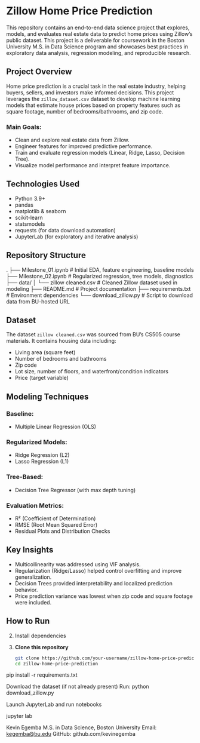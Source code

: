 # Zillow Home Price Prediction

This repository contains an end-to-end data science project that explores, models, and evaluates real estate data to predict home prices using Zillow’s public dataset. This project is a deliverable for coursework in the Boston University M.S. in Data Science program and showcases best practices in exploratory data analysis, regression modeling, and reproducible research.

## Project Overview

Home price prediction is a crucial task in the real estate industry, helping buyers, sellers, and investors make informed decisions. This project leverages the `zillow_dataset.csv` dataset to develop machine learning models that estimate house prices based on property features such as square footage, number of bedrooms/bathrooms, and zip code.

### Main Goals:
- Clean and explore real estate data from Zillow.
- Engineer features for improved predictive performance.
- Train and evaluate regression models (Linear, Ridge, Lasso, Decision Tree).
- Visualize model performance and interpret feature importance.

## Technologies Used

- Python 3.9+
- pandas
- matplotlib & seaborn
- scikit-learn
- statsmodels
- requests (for data download automation)
- JupyterLab (for exploratory and iterative analysis)

## Repository Structure

.
├── Milestone_01.ipynb # Initial EDA, feature engineering, baseline models
├── Milestone_02.ipynb # Regularized regression, tree models, diagnostics
├── data/
│ └── zillow cleaned.csv # Cleaned Zillow dataset used in modeling
├── README.md # Project documentation
├── requirements.txt # Environment dependencies
└── download_zillow.py # Script to download data from BU-hosted URL



## Dataset

The dataset `zillow cleaned.csv` was sourced from BU’s CS505 course materials. It contains housing data including:
- Living area (square feet)
- Number of bedrooms and bathrooms
- Zip code
- Lot size, number of floors, and waterfront/condition indicators
- Price (target variable)

## Modeling Techniques

### Baseline:
- Multiple Linear Regression (OLS)

### Regularized Models:
- Ridge Regression (L2)
- Lasso Regression (L1)

### Tree-Based:
- Decision Tree Regressor (with max depth tuning)

### Evaluation Metrics:
- R² (Coefficient of Determination)
- RMSE (Root Mean Squared Error)
- Residual Plots and Distribution Checks

## Key Insights

- Multicollinearity was addressed using VIF analysis.
- Regularization (Ridge/Lasso) helped control overfitting and improve generalization.
- Decision Trees provided interpretability and localized prediction behavior.
- Price prediction variance was lowest when zip code and square footage were included.

## How to Run
2. Install dependencies
   
1. **Clone this repository**  
   ```bash
   git clone https://github.com/your-username/zillow-home-price-prediction.git
   cd zillow-home-price-prediction

pip install -r requirements.txt



Download the dataset (if not already present)
Run:
python download_zillow.py


Launch JupyterLab and run notebooks

jupyter lab

Kevin Egemba
M.S. in Data Science, Boston University
Email: kegemba@bu.edu
GitHub: github.com/kevinegemba



